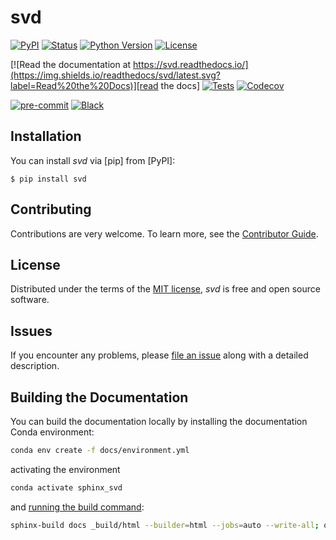 # svd

[![PyPI](https://img.shields.io/pypi/v/svd.svg)][pypi status]
[![Status](https://img.shields.io/pypi/status/svd.svg)][pypi status]
[![Python Version](https://img.shields.io/pypi/pyversions/svd)][pypi status]
[![License](https://img.shields.io/pypi/l/svd)][license]

[![Read the documentation at https://svd.readthedocs.io/](https://img.shields.io/readthedocs/svd/latest.svg?label=Read%20the%20Docs)][read the docs]
[![Tests](https://github.com/sentier-dev/svd/actions/workflows/python-test.yml/badge.svg)][tests]
[![Codecov](https://codecov.io/gh/sentier-dev/svd/branch/main/graph/badge.svg)][codecov]

[![pre-commit](https://img.shields.io/badge/pre--commit-enabled-brightgreen?logo=pre-commit&logoColor=white)][pre-commit]
[![Black](https://img.shields.io/badge/code%20style-black-000000.svg)][black]

[pypi status]: https://pypi.org/project/svd/
[read the docs]: https://svd.readthedocs.io/
[tests]: https://github.com/sentier-dev/svd/actions?workflow=Tests
[codecov]: https://app.codecov.io/gh/sentier-dev/svd
[pre-commit]: https://github.com/pre-commit/pre-commit
[black]: https://github.com/psf/black

## Installation

You can install _svd_ via [pip] from [PyPI]:

```console
$ pip install svd
```

## Contributing

Contributions are very welcome.
To learn more, see the [Contributor Guide][Contributor Guide].

## License

Distributed under the terms of the [MIT license][License],
_svd_ is free and open source software.

## Issues

If you encounter any problems,
please [file an issue][Issue Tracker] along with a detailed description.


<!-- github-only -->

[command-line reference]: https://svd.readthedocs.io/en/latest/usage.html
[License]: https://github.com/sentier-dev/svd/blob/main/LICENSE
[Contributor Guide]: https://github.com/sentier-dev/svd/blob/main/CONTRIBUTING.md
[Issue Tracker]: https://github.com/sentier-dev/svd/issues


## Building the Documentation

You can build the documentation locally by installing the documentation Conda environment:

```bash
conda env create -f docs/environment.yml
```

activating the environment

```bash
conda activate sphinx_svd
```

and [running the build command](https://www.sphinx-doc.org/en/master/man/sphinx-build.html#sphinx-build):

```bash
sphinx-build docs _build/html --builder=html --jobs=auto --write-all; open _build/html/index.html
```